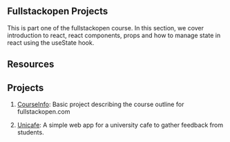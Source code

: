 ## Fullstackopen  Projects

This is part one of the fullstackopen course. In this section, we cover introduction to react, react components, props and how to manage state in react using the useState hook. 

## Resources 
<!-- Add resources  -->

## Projects

1. [CourseInfo](./courseinfo/): Basic project describing the course outline for fullstackopen.com

2. [Unicafe](./unicafe/): A simple web app for a university cafe to gather feedback from students. 
